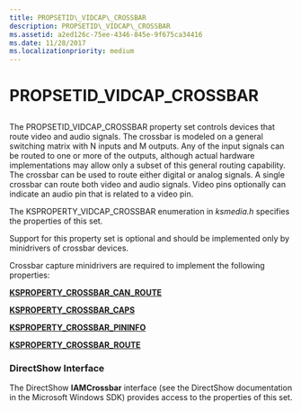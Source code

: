 ```yaml
---
title: PROPSETID\_VIDCAP\_CROSSBAR
description: PROPSETID\_VIDCAP\_CROSSBAR
ms.assetid: a2ed126c-75ee-4346-845e-9f675ca34416
ms.date: 11/28/2017
ms.localizationpriority: medium
---
```


# PROPSETID\_VIDCAP\_CROSSBAR


## <span id="ddk_propsetid_vidcap_crossbar_ks"></span><span id="DDK_PROPSETID_VIDCAP_CROSSBAR_KS"></span>


The PROPSETID\_VIDCAP\_CROSSBAR property set controls devices that route video and audio signals. The crossbar is modeled on a general switching matrix with N inputs and M outputs. Any of the input signals can be routed to one or more of the outputs, although actual hardware implementations may allow only a subset of this general routing capability. The crossbar can be used to route either digital or analog signals. A single crossbar can route both video and audio signals. Video pins optionally can indicate an audio pin that is related to a video pin.

The KSPROPERTY\_VIDCAP\_CROSSBAR enumeration in *ksmedia.h* specifies the properties of this set.

Support for this property set is optional and should be implemented only by minidrivers of crossbar devices.

Crossbar capture minidrivers are required to implement the following properties:

[**KSPROPERTY\_CROSSBAR\_CAN\_ROUTE**](ksproperty-crossbar-can-route.md)

[**KSPROPERTY\_CROSSBAR\_CAPS**](ksproperty-crossbar-caps.md)

[**KSPROPERTY\_CROSSBAR\_PININFO**](ksproperty-crossbar-pininfo.md)

[**KSPROPERTY\_CROSSBAR\_ROUTE**](ksproperty-crossbar-route.md)

### <span id="directshow_interface"></span><span id="DIRECTSHOW_INTERFACE"></span>DirectShow Interface

The DirectShow **IAMCrossbar** interface (see the DirectShow documentation in the Microsoft Windows SDK) provides access to the properties of this set.

 

 





